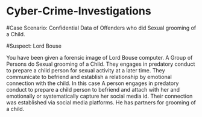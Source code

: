 # Cyber-Crime-Investigations

#Case Scenario: Confidential Data of Offenders who did Sexual grooming of a Child.

#Suspect: Lord Bouse

You have been given a forensic image of Lord Bouse computer. A Group of Persons do Sexual grooming of a Child. They engages in predatory conduct to prepare a child person for sexual activity at a later time. They communicate to befriend and establish a relationship by emotional connection with the child. In this case A person engages in predatory conduct to prepare a child person to befriend and attach with her and emotionally or systematically capture her social media id. Their connection was established via social media platforms. He has partners for grooming of a child. 
